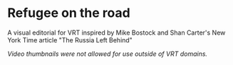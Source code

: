 # Refugee on the road
A visual editorial for VRT inspired by Mike Bostock and Shan Carter's New York Time article "The Russia Left Behind"

*Video thumbnails were not allowed for use outside of VRT domains.*
